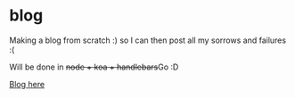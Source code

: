 # blog
Making a blog from scratch :) so I can then post all my sorrows and failures :(

Will be done in ~~node + koa + handlebars~~Go :D

[Blog here](http://luismedina.xyz)
